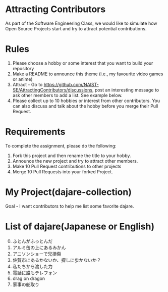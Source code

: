 # Attracting Contributors
As part of the Software Engineering Class, we would like to simulate how Open Source Projects start and try to attract potential contributions.

# Rules

1. Please choose a hobby or some interest that you want to build your repository
2. Make a README to announce this theme (i.e., my favourite video games or anime)
3. Attract - Go to https://github.com/NAIST-SE/AttractingContributors/discussions, post an interesting message to ask other members to add a list. See example below.
4. Please collect up to 10 hobbies or interest from other contributors. You can also discuss and talk about the hobby before you merge their Pull Request.

# Requirements
To complete the assignment, please do the following:
1. Fork this project and then rename the title to your hobby.
2. Announce the new project and try to attract other members.
3. Make 10 Pull Request contributions to other projects
4. Merge 10 Pull Requests into your forked Project.

# My Project(dajare-collection)
Goal - I want contributors to help me list some favorite dajare.

# List of dajare(Japanese or English)
0. ふとんがふっとんだ
1. アルミ缶の上にあるみかん
2. アニソンショーで兄損傷
3. 佐賀市にあるかないか、探しに歩かないか？
4. 私たちから渡した力
5. 電話に誰もテレフォン
6. drag on dragon
7. 家事の舵取り